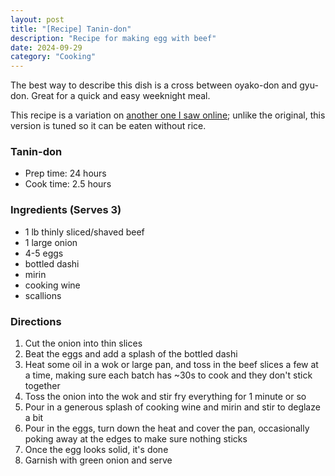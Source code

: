 ```yaml
---
layout: post
title: "[Recipe] Tanin-don"
description: "Recipe for making egg with beef"
date: 2024-09-29
category: "Cooking"
---
```


The best way to describe this dish is a cross between oyako-don and gyu-don. Great for a quick and easy weeknight meal. 

This recipe is a variation on [another one I saw online](https://www.justonecookbook.com/tanindon/); unlike the original, this version is tuned so it can be eaten without rice.

<!-- more -->

### Tanin-don
- Prep time: 24 hours
- Cook time: 2.5 hours

### Ingredients (Serves 3)
- 1 lb thinly sliced/shaved beef
- 1 large onion
- 4-5 eggs
- bottled dashi
- mirin
- cooking wine
- scallions

### Directions
1. Cut the onion into thin slices
2. Beat the eggs and add a splash of the bottled dashi
3. Heat some oil in a wok or large pan, and toss in the beef slices a few at a time, making sure each batch has ~30s to cook and they don't stick together
4. Toss the onion into the wok and stir fry everything for 1 minute or so
5. Pour in a generous splash of cooking wine and mirin and stir to deglaze a bit
6. Pour in the eggs, turn down the heat and cover the pan, occasionally poking away at the edges to make sure nothing sticks
7. Once the egg looks solid, it's done
8. Garnish with green onion and serve